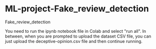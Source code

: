 # ML-project-Fake_review_detection
Fake_review_detection

You need to run the ipynb notebook file in Colab and select "run all". In between, when you are prompted to upload the dataset CSV file, you can just upload the deceptive-opinion.csv file and then continue running.

